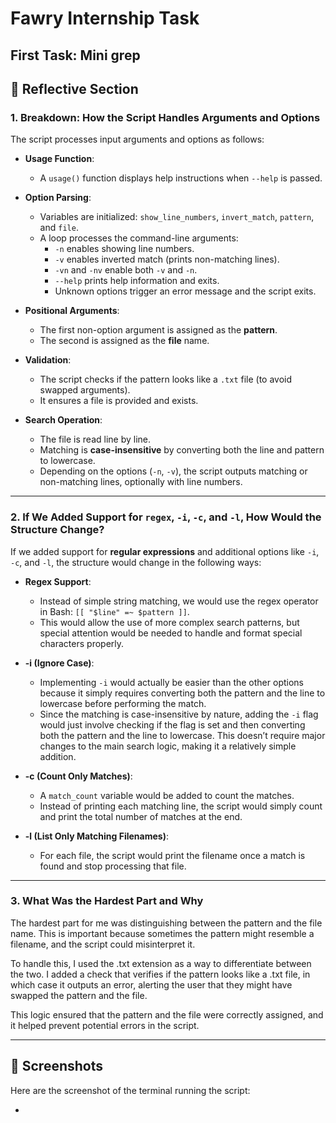 # Fawry Internship Task
## First Task: Mini grep

## 📜 Reflective Section

### 1. Breakdown: How the Script Handles Arguments and Options

The script processes input arguments and options as follows:

- **Usage Function**:
  - A `usage()` function displays help instructions when `--help` is passed.

- **Option Parsing**:
  - Variables are initialized: `show_line_numbers`, `invert_match`, `pattern`, and `file`.
  - A loop processes the command-line arguments:
    - `-n` enables showing line numbers.
    - `-v` enables inverted match (prints non-matching lines).
    - `-vn` and `-nv` enable both `-v` and `-n`.
    - `--help` prints help information and exits.
    - Unknown options trigger an error message and the script exits.

- **Positional Arguments**:
  - The first non-option argument is assigned as the **pattern**.
  - The second is assigned as the **file** name.

- **Validation**:
  - The script checks if the pattern looks like a `.txt` file (to avoid swapped arguments).
  - It ensures a file is provided and exists.

- **Search Operation**:
  - The file is read line by line.
  - Matching is **case-insensitive** by converting both the line and pattern to lowercase.
  - Depending on the options (`-n`, `-v`), the script outputs matching or non-matching lines, optionally with line numbers.

---

### 2. If We Added Support for `regex`, `-i`, `-c`, and `-l`, How Would the Structure Change?

If we added support for **regular expressions** and additional options like `-i`, `-c`, and `-l`, the structure would change in the following ways:


- **Regex Support**:
  - Instead of simple string matching, we would use the regex operator in Bash: `[[ "$line" =~ $pattern ]]`.
  - This would allow the use of more complex search patterns, but special attention would be needed to handle and format special characters properly.

- **-i (Ignore Case)**:
  - Implementing `-i` would actually be easier than the other options because it simply requires converting both the pattern and the line to lowercase before performing the match.
  - Since the matching is case-insensitive by nature, adding the `-i` flag would just involve checking if the flag is set and then converting both the pattern and the line to lowercase. This doesn’t require major changes to the main search logic, making it a relatively simple addition.

- **-c (Count Only Matches)**:
  - A `match_count` variable would be added to count the matches.
  - Instead of printing each matching line, the script would simply count and print the total number of matches at the end.

- **-l (List Only Matching Filenames)**:
  - For each file, the script would print the filename once a match is found and stop processing that file.

---

### 3. What Was the Hardest Part and Why

The hardest part for me was distinguishing between the pattern and the file name. This is important because sometimes the pattern might resemble a filename, and the script could misinterpret it.

To handle this, I used the .txt extension as a way to differentiate between the two. I added a check that verifies if the pattern looks like a .txt file, in which case it outputs an error, alerting the user that they might have swapped the pattern and the file.

This logic ensured that the pattern and the file were correctly assigned, and it helped prevent potential errors in the script.

---
## 📸 Screenshots

Here are the screenshot of the terminal running the script:
- [](./screenshots/Mini-grep.png)

